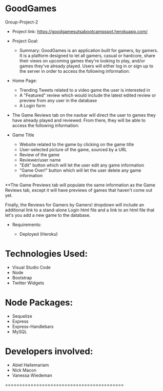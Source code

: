 
# GoodGames  
  Group-Project-2

- Project link: https://goodgamesutsabootcampspot.herokuapp.com/

- Project Goal:   

  - Summary: GoodGames is an application built for gamers, by gamers. It is a platform designed to let all gamers, casual or hardcore, share their views on upcoming games they're looking to play, and/or games they've already played. Users will either log in or sign up to the server in order to access the following information:

- Home Page:
  - Trending Tweets related to a video game the user is interested in
  - A "Featured" review which would include the latest edited review or preview from any user in the database
  - A Login form 

- The Game Reviews tab on the navbar will direct the user to games they have already played and reviewed. From there, they will be able to access the following information:

- Game Title
  - Website related to the game by clicking on the game title
  - User-selected picture of the game, sourced by a URL
  - Review of the game
  - Reviewer/user name
  - "Edit" button which will let the user edit any game information
  - "Game Over!" button which will let the user delete any game information

 **The Game Previews tab will populate the same information as the Game Reviews tab, except it will have previews of games that haven't come out yet.

 Finally, the Reviews for Gamers by Gamers! dropdown will include an additional link to a stand-alone Login html file and a link to an html file that let's you add a new game to the database.

 
- Requirements:  
  
  - Deployed (Heroku)

# Technologies Used:  
- Visual Studio Code
- Node
- Bootstrap
- Twitter Widgets  

# Node Packages:
- Sequelize
- Express
- Express-Handlebars
- MySQL

# Developers involved: 
- Abiel Hailemariam
- Nick Macon  
- Vanessa Wiedeman  
 
==========================================






